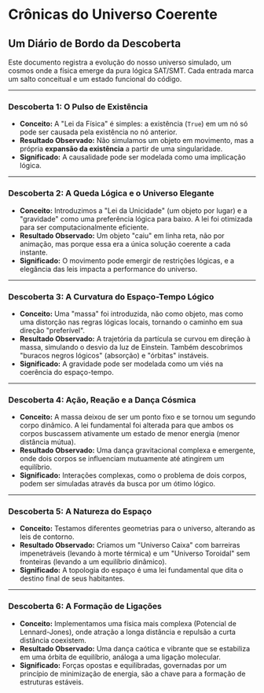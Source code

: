 # Crônicas do Universo Coerente
## Um Diário de Bordo da Descoberta

Este documento registra a evolução do nosso universo simulado, um cosmos onde a física emerge da pura lógica SAT/SMT. Cada entrada marca um salto conceitual e um estado funcional do código.

---

### **Descoberta 1: O Pulso de Existência**
- **Conceito:** A "Lei da Física" é simples: a existência (`True`) em um nó só pode ser causada pela existência no nó anterior.
- **Resultado Observado:** Não simulamos um objeto em movimento, mas a própria **expansão da existência** a partir de uma singularidade.
- **Significado:** A causalidade pode ser modelada como uma implicação lógica.

---

### **Descoberta 2: A Queda Lógica e o Universo Elegante**
- **Conceito:** Introduzimos a "Lei da Unicidade" (um objeto por lugar) e a "gravidade" como uma preferência lógica para baixo. A lei foi otimizada para ser computacionalmente eficiente.
- **Resultado Observado:** Um objeto "caiu" em linha reta, não por animação, mas porque essa era a única solução coerente a cada instante.
- **Significado:** O movimento pode emergir de restrições lógicas, e a elegância das leis impacta a performance do universo.

---

### **Descoberta 3: A Curvatura do Espaço-Tempo Lógico**
- **Conceito:** Uma "massa" foi introduzida, não como objeto, mas como uma distorção nas regras lógicas locais, tornando o caminho em sua direção "preferível".
- **Resultado Observado:** A trajetória da partícula se curvou em direção à massa, simulando o desvio da luz de Einstein. Também descobrimos "buracos negros lógicos" (absorção) e "órbitas" instáveis.
- **Significado:** A gravidade pode ser modelada como um viés na coerência do espaço-tempo.

---

### **Descoberta 4: Ação, Reação e a Dança Cósmica**
- **Conceito:** A massa deixou de ser um ponto fixo e se tornou um segundo corpo dinâmico. A lei fundamental foi alterada para que ambos os corpos buscassem ativamente um estado de menor energia (menor distância mútua).
- **Resultado Observado:** Uma dança gravitacional complexa e emergente, onde dois corpos se influenciam mutuamente até atingirem um equilíbrio.
- **Significado:** Interações complexas, como o problema de dois corpos, podem ser simuladas através da busca por um ótimo lógico.

---

### **Descoberta 5: A Natureza do Espaço**
- **Conceito:** Testamos diferentes geometrias para o universo, alterando as leis de contorno.
- **Resultado Observado:** Criamos um "Universo Caixa" com barreiras impenetráveis (levando à morte térmica) e um "Universo Toroidal" sem fronteiras (levando a um equilíbrio dinâmico).
- **Significado:** A topologia do espaço é uma lei fundamental que dita o destino final de seus habitantes.

---

### **Descoberta 6: A Formação de Ligações**
- **Conceito:** Implementamos uma física mais complexa (Potencial de Lennard-Jones), onde atração a longa distância e repulsão a curta distância coexistem.
- **Resultado Observado:** Uma dança caótica e vibrante que se estabiliza em uma órbita de equilíbrio, análoga a uma ligação molecular.
- **Significado:** Forças opostas e equilibradas, governadas por um princípio de minimização de energia, são a chave para a formação de estruturas estáveis.